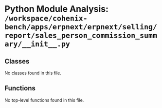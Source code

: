 # Python Module Analysis: `/workspace/cohenix-bench/apps/erpnext/erpnext/selling/report/sales_person_commission_summary/__init__.py`

## Classes

No classes found in this file.


## Functions

No top-level functions found in this file.
